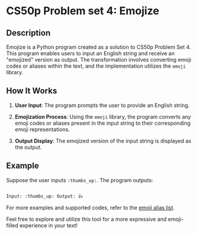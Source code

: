 CS50p Problem set 4: Emojize
=======

Description
-----------

Emojize is a Python program created as a solution to CS50p Problem Set 4. This program enables users to input an English string and receive an "emojized" version as output. The transformation involves converting emoji codes or aliases within the text, and the implementation utilizes the `emoji` library.

How It Works
------------

1.  **User Input**: The program prompts the user to provide an English string.

2.  **Emojization Process**: Using the `emoji` library, the program converts any emoji codes or aliases present in the input string to their corresponding emoji representations.

3.  **Output Display**: The emojized version of the input string is displayed as the output.

Example
-------

Suppose the user inputs `:thumbs_up:`. The program outputs:

```bash

Input: :thumbs_up: Output: 👍
```

For more examples and supported codes, refer to the [emoji alias list](https://carpedm20.github.io/emoji/all.html?enableList=enable_list_alias).

Feel free to explore and utilize this tool for a more expressive and emoji-filled experience in your text!

